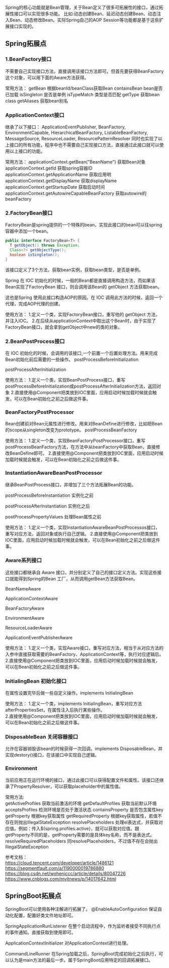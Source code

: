 

Spring的核心功能就是Bean管理，关于Bean定义了很多可拓展性的接口，通过拓展性接口可以实现很多功能。
比如:动态创建Bean、延迟动态创建Bean、动态注入Bean、动态修改Bean。实际Spring自己的AOP Session等功能都是基于这些扩展接口实现的。

## Spring拓展点
### 1.BeanFactory接口
不需要自己实现接口方法，直接调用该接口方法即可。但首先要获得BeanFactory这个对象，可以用下面的Aware方法获得。

常用方法：
getBean 根据beanId/beanClass获取Bean
containsBean bean是否已加载
isSingleton 是否是单例
isTypeMatch 类型是否匹配
getType 获取bean class
getAliases 获取bean别名

### ApplicationContext接口
继承了以下接口：
ApplicationEventPublisher, BeanFactory, EnvironmentCapable, HierarchicalBeanFactory, ListableBeanFactory, MessageSource, ResourceLoader, ResourcePatternResolver
同时也实现了以上接口的所有功能，程序中也不需要自己实现接口方法，直接通过此接口就可以使用以上接口的功能。

常用方法：
applicationContext.getBean("BeanName") 获取Bean对象
applicationContext.getId 获取spring容器ID
applicationContext.getApplicationName 获取应用明
applicationContext.getDisplayName 获取displayName
applicationContext.getStartupDate 获取启动时间
applicationContext.getAutowireCapableBeanFactory 获取autowire的beanFactory

### 2.FactoryBean接口
FactoryBean是spring提供的一个特殊的bean，实现此接口的bean可以往spring容器中添加一个bean。

```java
public interface FactoryBean<T> {
  T getObject() throws Exception;
  Class<?> getObjectType();
  boolean isSingleton();
}
```
该接口定义了3个方法，获取bean实例，获取bean类型，是否是单例。

Spring 在 IOC 初始化的时候，一般的Bean都是直接调用构造方法，而如果该Bean实现了FactoryBean 接口，则会调用该Bean的 getObject 方法获取bean。

这也是Spring 使用此接口构造AOP的原因。在 IOC 调用此方法的时候，返回一个代理，完成AOP代理的创建。

使用方法：
1.定义一个类，实现FactoryBean接口，重写他的 getObject 方法，并注入IOC。
2.在后续从applicationContext中取出这个Bean时，由于实现了FactoryBean接口，就会拿到getObject中new的类的对象。

### 2.BeanPostProcess接口
在 IOC 初始化的时候，会调用的该接口,一个前置一个后置处理方法。用来完成Bean初始化前后需要的一些操作。
postProcessBeforeInitialization

postProcessAfterInitialization

使用方法：
1.定义一个类，实现BeanPostProcess接口，重写postProcessBeforeInitialization或postProcessAfterInitialization方法，返回对象
2.直接使用@Component把类放到IOC里面，应用启动时候加载时候就会触发，可以在Bean初始化之前之后做这件事。

### BeanFactoryPostProcessor 
Bean创建前对Bean元属性进行修改。用来对BeanDefine进行修改，比如把Bean的scope从singleton改变为prototype。
postProcessBeanFactory

使用方法：
1.定义一个类，实现BeanFactoryPostProcessor接口，重写postProcessBeanFactory方法，在方法中从beanFactory中获取Bean，直接修改BeanDefine即可。
2.直接使用@Component把类放到IOC里面，应用启动时候加载时候就会触发，可以在Bean初始化之前之后做这件事。

### InstantiationAwareBeanPostProcessor 
继承BeanPostProcess接口，并增加了三个方法拓展Bean的功能。

postProcessBeforeInstantiation  实例化之前

postProcessAfterInstantiation  实例化之后

postProcessPropertyValues  处理Bean属性之前

使用方法：
1.定义一个类，实现InstantiationAwareBeanPostProcessos接口，重写对应方法，返回对象或执行自己逻辑。
2.直接使用@Component把类放到IOC里面，应用启动时候加载时候就会触发，可以在Bean初始化之前之后做这件事。

### Aware系列接口

这些接口都继承自 Aware 接口，并分别定义了自己的接口定义方法。实现这些接口就能得到Spring的Bean 工厂，从而调用getBean方法获取Bean。

BeanNameAware

ApplicationContextAware 

BeanFactoryAware 

EnvironmentAware 

ResourceLoaderAware  

ApplicationEventPublisherAware  

使用方法：
1.定义一个类，实现Aware接口，重写对应方法，相当于从对应方法的入参中直接获取需要的BeanFactory、ApplicationContext等，执行对应逻辑后。
2.直接使用@Component把类放到IOC里面，应用启动时候加载时候就会触发，可以在Bean初始化之前之后做这件事。

### InitialingBean 初始化接口
在属性设置完毕后做一些自定义操作。implements InitialingBean

使用方法：
1.定义一个类，implements InitialingBean，重写对应方法afterPropertiesSet，在属性注入后执行某些操作。  
2.直接使用@Component把类放到IOC里面，应用启动时候加载时候就会触发，可以在Bean初始化之前之后做这件事。

### DisposableBean 关闭容器接口
允许在容器销毁该bean的时候获得一次回调。implements DisposableBean，并实现destory()接口，在该接口中实现自己逻辑。

### Environment
当前应用正在运行环境的接口，通过此接口可以获得配置文件和属性。该接口还继承了PropertyResolver，可以获取placeholder中的属性值。

常用方法:  
getActiveProfiles 获取当前激活的环境
getDefaultProfiles 获取当前默认环境
acceptsProfiles 检测环境是否处于激活状态
containsProperty 是否包含属性key
getProperty 根据key获取属性
getRequiredProperty 根据key获取属性，若值不存在则抛出IllegalStateException
resolvePlaceholders 处理el表达式，并获取对应值。例如：传入${spring.profiles.active}，就可以获取对应值。跟getProperty不同的是，getProperty需要的是具体key名称，而不是表达式。
resolveRequiredPlaceholders 同resolvePlaceholders，不过值不存在会抛出IllegalStateException

参考文档：  
https://cloud.tencent.com/developer/article/1486121
https://segmentfault.com/a/1190000019786880
https://blog.csdn.net/woheniccc/article/details/80047226
https://www.cnblogs.com/myitnews/p/14017642.html

## SpringBoot拓展点
SpringBoot可以使用各种注解进行拓展了。
@EnableAutoConfiguration 保证自动化配置，配置好类文件地址即可。

SpringApplicationRunListener 在整个启动流程中，作为监听者接受不同执行点的事件通知。直接获取到使用即可。

ApplicationContextInitializer 对ApplicationContext进行处理。

CommandLineRunner 在Spring加载之后，SpringBoot完成初始化之后执行，可以认为是main方法的最后一步。属于SpringBoot应用特定的回调拓展接口。










